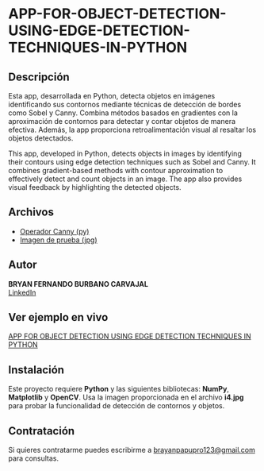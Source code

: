 # APP-FOR-OBJECT-DETECTION-USING-EDGE-DETECTION-TECHNIQUES-IN-PYTHON


## Descripción

Esta app, desarrollada en Python, detecta objetos en imágenes identificando sus contornos mediante técnicas de detección de bordes como Sobel y Canny. Combina métodos basados en gradientes con la aproximación de contornos para detectar y contar objetos de manera efectiva. Además, la app proporciona retroalimentación visual al resaltar los objetos detectados.

This app, developed in Python, detects objects in images by identifying their contours using edge detection techniques such as Sobel and Canny. It combines gradient-based methods with contour approximation to effectively detect and count objects in an image. The app also provides visual feedback by highlighting the detected objects.

## Archivos

- [Operador Canny (py)](Operador%20Canny.py)
- [Imagen de prueba (jpg)](i4.jpg)

## Autor
**BRYAN FERNANDO BURBANO CARVAJAL**  
[LinkedIn](https://www.linkedin.com/in/bryanburbanocarvajal)  

## Ver ejemplo en vivo
[APP FOR OBJECT DETECTION USING EDGE DETECTION TECHNIQUES IN PYTHON]()

## Instalación

Este proyecto requiere **Python** y las siguientes bibliotecas: **NumPy**, **Matplotlib** y **OpenCV**. Usa la imagen proporcionada en el archivo **i4.jpg** para probar la funcionalidad de detección de contornos y objetos.


## Contratación

Si quieres contratarme puedes escribirme a brayanpapupro123@gmail.com para consultas.
